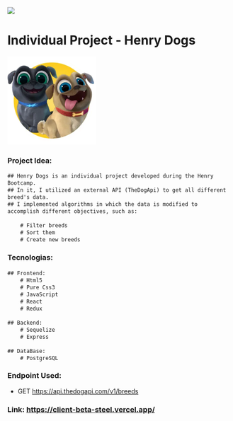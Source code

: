 <p align='left'>
    <img src='https://static.wixstatic.com/media/85087f_0d84cbeaeb824fca8f7ff18d7c9eaafd~mv2.png/v1/fill/w_160,h_30,al_c,q_85,usm_0.66_1.00_0.01/Logo_completo_Color_1PNG.webp' </img>
</p>

# Individual Project - Henry Dogs

<p align="left">
  <img height="200" src="./dog.png" />
</p>


### Project Idea:

    ## Henry Dogs is an individual project developed during the Henry Bootcamp.
    ## In it, I utilized an external API (TheDogApi) to get all different breed's data. 
    ## I implemented algorithms in which the data is modified to accomplish different objectives, such as:
    
        # Filter breeds
        # Sort them
        # Create new breeds
    


### Tecnologias:

    ## Frontend:
        # Html5
        # Pure Css3
        # JavaScript
        # React
        # Redux
        
    ## Backend:
        # Sequelize
        # Express
        
    ## DataBase:
        # PostgreSQL

### Endpoint Used:

  - GET https://api.thedogapi.com/v1/breeds

### Link: https://client-beta-steel.vercel.app/
